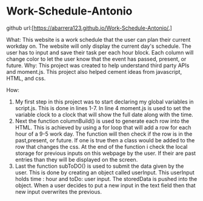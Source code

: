 # Work-Schedule-Antonio

github url:[https://abarrera123.github.io/Work-Schedule-Antonio/.]

What: This website is a work schedule that the user can plan their current workday on. The website will only display the current day's schedule. The user has to input and save their task per each hour block. Each column will change color to let the user know that the event has passed, present, or future.
Why: This project was created to help understand third party APIs and moment.js. This project also helped cement ideas from javascript, HTML, and css.

How:
1. My first step in this project was to start declaring my global variables in script.js. This is done in lines 1-7. In line 4 moment.js is used to set the variable clock to a clock that will show the full date along with the time.
2. Next the function columnBuild() is used to generate each row into the HTML. This is achieved by using a for loop that will add a row for each hour of a 9-5 work day. The function will then check if the row is in the past,present, or future. If one is true then a class would be added to the row that changes the css. At the end of the function i check the local storage for previous inputs on this webpage by the user. If their are past entries than they will be displayed on the screen.
3. Last the function subToDO() is used to submit the data given by the user. This is done by creating an object called userInput. This userInput holds time : hour and toDo: user input. The storedData is pushed into the object. When a user decides to put a new input in the text field then that new input overwrites the previous. 